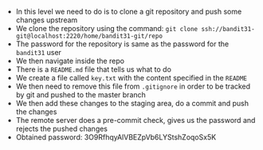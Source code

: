 -  In this level we need to do is to clone a git repository and push some changes upstream
- We clone the repository using the command: ```git clone ssh://bandit31-git@localhost:2220/home/bandit31-git/repo```
- The password for the repository is same as the password for the ```bandit31``` user
- We then navigate inside the repo
- There is a ```README.md``` file that tells us what to do
- We create a file called ```key.txt``` with the content specified in the ```README```
- We then need to remove this file from ```.gitignore``` in order to be tracked by git and pushed to the master branch
- We then add these changes to the staging area, do a commit and push the changes
- The remote server does a pre-commit check, gives us the password and rejects the pushed changes
- Obtained password: 3O9RfhqyAlVBEZpVb6LYStshZoqoSx5K